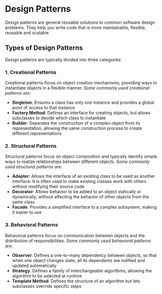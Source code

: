 # Design Patterns

Design patterns are general reusable solutions to common software design problems. They help you write code that is more maintainable, flexible, reusable and scalable

## Types of Design Patterns

Design patterns are typically divided into three categories:

### 1. **Creational Patterns**

Creational patterns focus on object creation mechanisms, providing ways to instantiate objects in a flexible manner. _Some commonly used creational patterns are:_

- **Singleton**: Ensures a class has only one instance and provides a global point of access to that instance
- **Factory Method**: Defines an interface for creating objects, but allows subclasses to decide which class to instantiate
- **Builder**: Separates the construction of a complex object from its representation, allowing the same construction process to create different representations

### 2. **Structural Patterns**

Structural patterns focus on object composition and typically identify simple ways to realize relationships between different objects. _Some commonly used structural patterns are:_

- **Adapter**: Allows the interface of an existing class to be used as another interface. It is often used to make existing classes work with others without modifying their source code
- **Decorator**: Allows behavior to be added to an object statically or dynamically, without affecting the behavior of other objects from the same class
- **Facade**: Provides a simplified interface to a complex subsystem, making it easier to use

### 3. **Behavioral Patterns**

Behavioral patterns focus on communication between objects and the distribution of responsibilities. _Some commonly used behavioral patterns are:_

- **Observer**: Defines a one-to-many dependency between objects, so that when one object changes state, all its dependents are notified and updated automatically
- **Strategy**: Defines a family of interchangeable algorithms, allowing the algorithm to be selected at runtime
- **Template Method**: Defines the structure of an algorithm but lets subclasses override specific steps
